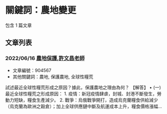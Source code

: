 # 關鍵詞：農地變更

包含 1 篇文章

## 文章列表

### 2022/06/16 [農地保護,許文昌老師](../../articles/904567_%E8%BE%B2%E5%9C%B0%E4%BF%9D%E8%AD%B7%2C%E8%A8%B1%E6%96%87%E6%98%8C%E8%80%81%E5%B8%AB.md)
- 文章編號：904567
- 其他關鍵詞：農地, 保護農地, 全球性糧荒

試述最近全球性糧荒形成之原因？據此，保護農地之理由為何？ 【解答】 • (一) 最近全球性糧荒之形成原因： 1. 疫情：新冠疫情肆虐，封城、封港不斷發生，勞動力短缺，糧食生產減少。 2. 戰爭：烏俄戰爭開打，造成烏克蘭糧食供給減少（烏克蘭為歐洲之穀倉）；加上全球供應鏈中斷及航運成本上升，糧食價格漲幅...
